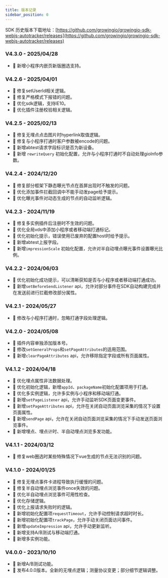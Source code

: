 ```yaml
---
title: 版本记录
sidebar_position: 0
---
```


SDK 历史版本下载地址：[https://github.com/growingio/growingio-sdk-webjs-autotracker/releases](https://github.com/growingio/growingio-sdk-webjs-autotracker/releases)

### V4.3.0 - 2025/04/28

- 🎉 新增小程序内嵌页新版圈选支持。

### V4.2.6 - 2025/04/01

- 🐞 修复setUserId相关逻辑。
- 🐞 修复严格模式下报错的问题。
- 🌟 优化sdk逻辑，支持IE10。
- 🌟 优化插件注册校验相关逻辑。

### V4.2.5 - 2025/02/13

- 🐞 修复无埋点点击图片时hyperlink取值逻辑。
- 🐞 修复与小程序打通时客户参数被encode的问题。
- 🎉 新增abtest请求字段标识是否为新设备。
- 🎉 新增 `rewriteQuery` 初始化配置，允许与小程序打通时不自动处理gioInfo参数。

### V4.2.4 - 2024/12/20

- 🐞 修复部分框架下静态曝光节点在首屏出现时不触发的问题。
- 🌟 优化添加事件拦截回调中不能手动发page给予提示。
- 🌟 优化曝光事件对动态生成的节点的自动监听逻辑。

### V4.2.3 - 2024/11/19

- 🐞 修复多实例插件后注册时不生效的问题。
- 🌟 优化全局vds中添加小程序或者移动端打通标记。
- 🌟 优化初始化提示，错误使用已废弃的配置host时给予提示。
- 🎉 新增abtest上报字段。
- 🎉 新增`impressionScale` 初始化配置，允许对半自动埋点曝光事件设置曝光比例。

### V4.2.2 - 2024/06/03

- 🌟 优化初始化成功提示，可以清晰获知是否与小程序或者移动端打通成功。
- 🎉 新增`setBeforeSendListener` api，允许对部分事件在SDK自动构建完成并在发送前进行拦截修改部分属性。

### V4.2.1 - 2024/05/27

- 🌟 修改与小程序打通时，忽略打通字段处理逻辑。

### V4.2.0 - 2024/05/08

- 🌟 插件内容单独添加版本号。
- 🌟 修改`setGeneralProps`和`setPageAttributes`的适用范围。
- 🎉 新增`clearPageAttributes` api，允许移除指定字段或所有页面属性。

### V4.1.2 - 2024/04/18

- 🌟 优化埋点属性非法数据处理。
- 🌟 优化初始化逻辑，新增`appId`、`packageName`初始化配置项用于打通。
- 🌟 优化多实例逻辑，允许多实例与小程序和移动端打通。
- 🎉 新增`setPageListener` api，允许手动监听SDK页面变更事件。
- 🎉 新增`setPageAttributes` api，允许在关闭自动页面浏览采集的情况下设置页面属性。
- 🎉 新增`sendPage` api，允许在关闭自动页面浏览采集的情况下手动发送页面浏览事件。
- 🎉 新增埋点、埋点计时、半自动埋点浏览多发功能。

### V4.1.1 - 2024/03/12

- 🐞 修复web圈选时某些特殊情况下vue生成的节点无法识别的问题。

### V4.1.0 - 2024/01/25

- 🐞 修复无埋点事件卡进程导致执行缓慢的问题。
- 🐞 修复半自动埋点浏览事件once失效的问题。
- 🌟 优化半自动埋点浏览事件可用性检查。
- 🌟 优化存储逻辑。
- 🌟 优化上报请求失败时的逻辑。
- 🎉 新增初始化配置项`requestTimeout`，允许手动控制请求超时时长。
- 🎉 新增初始化配置项`trackPage`，允许手动关闭页面访问事件。
- 🎉 新增`updateImpression` api，允许手动更新监听。
- 🎉 新增支持A/B测试与移动端打通。
- 🎉 新增多实例功能。

### V4.0.0 - 2023/10/10

- 🎉 新增A/B测试功能。
- 🎉 发布4.0.0版本。全新的无埋点逻辑；测量协议变更；部分细节逻辑调整。
